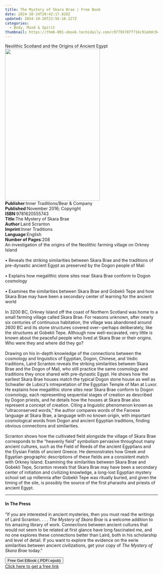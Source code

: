 ```yaml
---
title: The Mystery of Skara Brae | Free Book
date: 2024-10-24T20:42:17.826Z
updated: 2024-10-26T23:56:10.227Z
categories:
  - Body, Mind & Spirit
thumbnail: https://thmb-001-ebook.techidaily.com/c97795787f716c91e0dc94534901f2d5581ab681b184235c22b460bbafeb3804.jpg
---
```

<main id="book-container">
  <div class="flex flex-col">
    <div class="book-brief flex-1 py-6 px-4 sm:p-6 md:py-10 md:px-8">
      <!-- brief-->
      <div class="book-brief-main">
        Neolithic Scotland and the Origins of Ancient Egypt
      </div>
    </div>
    <div
      class="book-meta-info flex-1 grid gap-4 col-start-1 col-end-3 row-start-1 sm:mb-6 sm:grid-cols-4 lg:gap-6 lg:col-start-2 lg:row-end-6 lg:row-span-6 lg:mb-0"
    >
      <div
        class="book-meta-info-left place-content-center mt-4 p-4 text-sm leading-6 col-start-2 col-span-2 dark:text-slate-400"
      >
        <img
          class="w-full h-500 object-cover rounded-lg sm:h-255 sm:col-span-2 lg:col-span-full"
          src="https://img-001-ebook.techidaily.com/66553b51b51ba833fcdc31782bbd7e3aafca35e73c997b4ae808bb063afc963b.jpg"
          alt=""
          width="312"
          height="500"
        />
      </div>
      <div
        class="book-meta-info-right mt-2 col-start-1 row-start-2 col-span-3 self-center"
      >
        <!-- meta data  -->
        <div class="flex flex-col px-4 md:px-8">
          <div class="flex-1">
            <strong>Publisher</strong>:<span class="px-2"
              >Inner Traditions/Bear &amp; Company</span
            >
          </div>
          <div class="flex-1">
            <strong>Published</strong>:<span class="px-2"
              >November 2016; Copyright</span
            >
          </div>
          <div class="flex-1">
            <strong>ISBN</strong>:<span class="px-2">9781620555743</span>
          </div>
          <div class="flex-1">
            <strong>Title</strong>:<span class="px-2"
              >The Mystery of Skara Brae</span
            >
          </div>
          <div class="flex-1">
            <strong>Author</strong>:<span class="px-2">Laird Scranton</span>
          </div>
          <div class="flex-1">
            <strong>Imprint</strong>:<span class="px-2">Inner Traditions</span>
          </div>
          <div class="flex-1">
            <strong>Language</strong>:<span class="px-2">English</span>
          </div>
          <div class="flex-1">
            <strong>Number of Pages</strong>:<span class="px-2">208</span>
          </div>
        </div>
      </div>
    </div>
    <div class="book-description flex-1 py-6 px-4 sm:p-6 md:py-10 md:px-8">
      <div class="book-description-main">
        <div accordion-content="" id="description">
          An investigation of the origins of the Neolithic farming village on
          Orkney Island<br /><br />• Reveals the striking similarities between
          Skara Brae and the traditions of pre-dynastic ancient Egypt as
          preserved by the Dogon people of Mali<br /><br />• Explains how
          megalithic stone sites near Skara Brae conform to Dogon cosmology<br /><br />•
          Examines the similarities between Skara Brae and Gobekli Tepe and how
          Skara Brae may have been a secondary center of learning for the
          ancient world<br /><br />In 3200 BC, Orkney Island off the coast of
          Northern Scotland was home to a small farming village called Skara
          Brae. For reasons unknown, after nearly six centuries of continuous
          habitation, the village was abandoned around 2600 BC and its stone
          structures covered over--perhaps deliberately, like the structures at
          Gobekli Tepe. Although now well-excavated, very little is known about
          the peaceful people who lived at Skara Brae or their origins. Who were
          they and where did they go?<br /><br />Drawing on his in-depth
          knowledge of the connections between the cosmology and linguistics of
          Egyptian, Dogon, Chinese, and Vedic traditions, Laird Scranton reveals
          the striking similarities between Skara Brae and the Dogon of Mali,
          who still practice the same cosmology and traditions they once shared
          with pre-dynastic Egypt. He shows how the earliest Skara Brae houses
          match the typical Dogon stone house as well as Schwaller de Lubicz’s
          intrepretation of the Egyptian Temple of Man at Luxor. He explains how
          megalithic stone sites near Skara Brae conform to Dogon cosmology,
          each representing sequential stages of creation as described by Dogon
          priests, and he details how the houses at Skara Brae also represent a
          concept of creation. Citing a linguistic phenomenon known as
          “ultraconserved words,” the author compares words of the Faroese
          language at Skara Brae, a language with no known origin, with
          important cosmological words from Dogon and ancient Egyptian
          traditions, finding obvious connections and similarities.
          <br /><br />Scranton shows how the cultivated field alongside the
          village of Skara Brae corresponds to the “heavenly field” symbolism
          pervasive throughout many ancient cultures, such as the Field of Reeds
          of the ancient Egyptians and the Elysian Fields of ancient Greece. He
          demonstrates how Greek and Egyptian geographic descriptions of these
          fields are a consistent match with Orkney Island. Examining the
          similarities between Skara Brae and Gobekli Tepe, Scranton reveals
          that Skara Brae may have been a secondary center of initiation and
          civilizing knowledge, a long-lost Egyptian mystery school set up
          millennia after Gobekli Tepe was ritually buried, and given the timing
          of the site, is possibly the source of the first pharaohs and priests
          of ancient Egypt.
        </div>
        <div class="accordion-fader"></div>
      </div>
    </div>
    <div class="book-excerpts flex-1 py-6 px-4 sm:p-6 md:py-10 md:px-8">
      <!-- excerpts-->
      <div class="book-excerpts-main">
        <hr />
        <h4 class="placeholder placeholder-heading">
          <span>In The Press</span>
        </h4>
        <p>
          “If you are interested in ancient mysteries, then you must read the
          writings of Laird Scranton. . . . <i>The Mystery of Skara Brae</i> is
          a welcome addition to his amazing library of work. Connections between
          ancient cultures that would not seem to be related at first glance
          have long fascinated me, and no one explores these connections better
          than Laird, both in his scholarship and level of detail. If you want
          to explore the evidence on the eerie similarities between ancient
          civilizations, get your copy of
          <i>The Mystery of Skara Brae</i> today.”
        </p>
      </div>
    </div>
    <div
      class="book-about-author flex-1 py-6 px-4 sm:p-6 md:py-10 md:px-8"
    ></div>
    <div class="book-free-get flex-1 py-6 px-4 sm:p-6 md:py-10 md:px-8">
      <button
        id="btn-free-get"
        class="bg-blue-500 hover:bg-blue-700 text-white font-bold py-2 px-4 rounded"
      >
        Free Get EBook (.PDF/.epub)
      </button>
      <div id="countdown-display" class="px-2 text-lg mt-2"></div>
      <a
        id="free-link"
        class="hidden bg-blue-500 hover:bg-blue-700 text-white font-bold py-2 px-4 rounded"
        href="https://www.ebooks.com/en-us/book/95782172/the-mystery-of-skara-brae/laird-scranton/"
        target="_blank"
        >Click here to get a free link</a
      >
    </div>
    <script>
      let countdownTime = 0;
      let countdownInterval = null;
      document
        .getElementById('btn-free-get')
        .addEventListener('click', startCountdown);
      function startCountdown() {
        countdownTime = new Date().getTime() + 60000 * 3;
        countdownInterval = setInterval(updateCountdown, 1000);
        document.getElementById('btn-free-get').disabled = true;
        document
          .getElementById('btn-free-get')
          .classList.add('bg-gray-500', 'cursor-not-allowed');
      }
      function updateCountdown() {
        let currentTime = new Date().getTime();
        let timeLeft = countdownTime - currentTime;
        let secondsLeft = Math.floor(timeLeft / 1000);
        document.getElementById('countdown-display').innerHTML =
          `Remaining time: ${secondsLeft} seconds.`;
        if (secondsLeft <= 0) {
          clearInterval(countdownInterval);
          document.getElementById('btn-free-get').classList.add('hidden');
          document.getElementById('free-link').classList.remove('hidden');
          document.getElementById('countdown-display').innerHTML = '';
        }
      }
    </script>
  </div>
</main>

<ins class="adsbygoogle"
      style="display:block"
      data-ad-client="ca-pub-7571918770474297"
      data-ad-slot="8358498916"
      data-ad-format="auto"
      data-full-width-responsive="true"></ins>
    